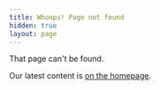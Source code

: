 ```yaml
---
title: Whoops! Page not found
hidden: true
layout: page
---
```


That page can't be found.

Our latest content is [on the homepage](/).